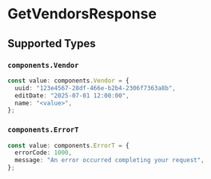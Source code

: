 # GetVendorsResponse


## Supported Types

### `components.Vendor`

```typescript
const value: components.Vendor = {
  uuid: "123e4567-28df-466e-b2b4-2306f7363a8b",
  editDate: "2025-07-01 12:00:00",
  name: "<value>",
};
```

### `components.ErrorT`

```typescript
const value: components.ErrorT = {
  errorCode: 1000,
  message: "An error occurred completing your request",
};
```

